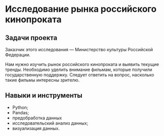 # Исследование рынка российского кинопроката

## Задачи проекта
Заказчик этого исследования — Министерство культуры Российской Федерации.

Нам нужно изучить рынок российского кинопроката и выявить текущие тренды. Необходимо уделить внимание фильмам, которые получили государственную поддержку. Следует ответить на вопрос, насколько такие фильмы интересны зрителю.


## Навыки и инструменты
- Python;
- Pandas;
- предобработка данных
- исследовательский анализ данных;
- визуализация данных.



